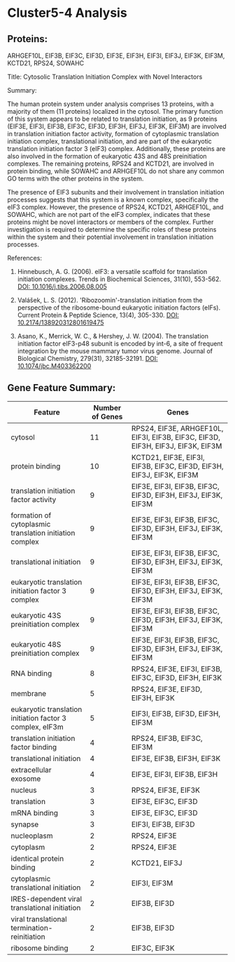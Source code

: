 # Cluster5-4 Analysis

## Proteins: 

ARHGEF10L, EIF3B, EIF3C, EIF3D, EIF3E, EIF3H, EIF3I, EIF3J, EIF3K, EIF3M, KCTD21, RPS24, SOWAHC

Title: Cytosolic Translation Initiation Complex with Novel Interactors

Summary:

The human protein system under analysis comprises 13 proteins, with a majority of them (11 proteins) localized in the cytosol. The primary function of this system appears to be related to translation initiation, as 9 proteins (EIF3E, EIF3I, EIF3B, EIF3C, EIF3D, EIF3H, EIF3J, EIF3K, EIF3M) are involved in translation initiation factor activity, formation of cytoplasmic translation initiation complex, translational initiation, and are part of the eukaryotic translation initiation factor 3 (eIF3) complex. Additionally, these proteins are also involved in the formation of eukaryotic 43S and 48S preinitiation complexes. The remaining proteins, RPS24 and KCTD21, are involved in protein binding, while SOWAHC and ARHGEF10L do not share any common GO terms with the other proteins in the system.

The presence of EIF3 subunits and their involvement in translation initiation processes suggests that this system is a known complex, specifically the eIF3 complex. However, the presence of RPS24, KCTD21, ARHGEF10L, and SOWAHC, which are not part of the eIF3 complex, indicates that these proteins might be novel interactors or members of the complex. Further investigation is required to determine the specific roles of these proteins within the system and their potential involvement in translation initiation processes.

References:

1. Hinnebusch, A. G. (2006). eIF3: a versatile scaffold for translation initiation complexes. Trends in Biochemical Sciences, 31(10), 553-562. [DOI: 10.1016/j.tibs.2006.08.005](https://doi.org/10.1016/j.tibs.2006.08.005)

2. Valášek, L. S. (2012). 'Ribozoomin'-translation initiation from the perspective of the ribosome-bound eukaryotic initiation factors (eIFs). Current Protein & Peptide Science, 13(4), 305-330. [DOI: 10.2174/138920312801619475](https://doi.org/10.2174/138920312801619475)

3. Asano, K., Merrick, W. C., & Hershey, J. W. (2004). The translation initiation factor eIF3-p48 subunit is encoded by int-6, a site of frequent integration by the mouse mammary tumor virus genome. Journal of Biological Chemistry, 279(31), 32185-32191. [DOI: 10.1074/jbc.M403362200](https://doi.org/10.1074/jbc.M403362200)

## Gene Feature Summary: 

| Feature | Number of Genes | Genes |
| --- | --- | --- |
| cytosol | 11 | RPS24, EIF3E, ARHGEF10L, EIF3I, EIF3B, EIF3C, EIF3D, EIF3H, EIF3J, EIF3K, EIF3M |
| protein binding | 10 | KCTD21, EIF3E, EIF3I, EIF3B, EIF3C, EIF3D, EIF3H, EIF3J, EIF3K, EIF3M |
| translation initiation factor activity | 9 | EIF3E, EIF3I, EIF3B, EIF3C, EIF3D, EIF3H, EIF3J, EIF3K, EIF3M |
| formation of cytoplasmic translation initiation complex | 9 | EIF3E, EIF3I, EIF3B, EIF3C, EIF3D, EIF3H, EIF3J, EIF3K, EIF3M |
| translational initiation | 9 | EIF3E, EIF3I, EIF3B, EIF3C, EIF3D, EIF3H, EIF3J, EIF3K, EIF3M |
| eukaryotic translation initiation factor 3 complex | 9 | EIF3E, EIF3I, EIF3B, EIF3C, EIF3D, EIF3H, EIF3J, EIF3K, EIF3M |
| eukaryotic 43S preinitiation complex | 9 | EIF3E, EIF3I, EIF3B, EIF3C, EIF3D, EIF3H, EIF3J, EIF3K, EIF3M |
| eukaryotic 48S preinitiation complex | 9 | EIF3E, EIF3I, EIF3B, EIF3C, EIF3D, EIF3H, EIF3J, EIF3K, EIF3M |
| RNA binding | 8 | RPS24, EIF3E, EIF3I, EIF3B, EIF3C, EIF3D, EIF3H, EIF3K |
| membrane | 5 | RPS24, EIF3E, EIF3D, EIF3H, EIF3K |
| eukaryotic translation initiation factor 3 complex, eIF3m | 5 | EIF3I, EIF3B, EIF3D, EIF3H, EIF3M |
| translation initiation factor binding | 4 | RPS24, EIF3B, EIF3C, EIF3M |
|  translational initiation | 4 | EIF3E, EIF3B, EIF3H, EIF3K |
| extracellular exosome | 4 | EIF3E, EIF3I, EIF3B, EIF3H |
| nucleus | 3 | RPS24, EIF3E, EIF3K |
|  translation | 3 | EIF3E, EIF3C, EIF3D |
|  mRNA binding | 3 | EIF3E, EIF3C, EIF3D |
| synapse | 3 | EIF3I, EIF3B, EIF3D |
| nucleoplasm | 2 | RPS24, EIF3E |
| cytoplasm | 2 | RPS24, EIF3E |
| identical protein binding | 2 | KCTD21, EIF3J |
| cytoplasmic translational initiation | 2 | EIF3I, EIF3M |
| IRES-dependent viral translational initiation | 2 | EIF3B, EIF3D |
| viral translational termination-reinitiation | 2 | EIF3B, EIF3D |
| ribosome binding | 2 | EIF3C, EIF3K |

